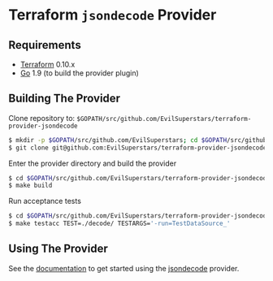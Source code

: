 Terraform `jsondecode` Provider
==============================

Requirements
------------

-	[Terraform](https://www.terraform.io/downloads.html) 0.10.x
-	[Go](https://golang.org/doc/install) 1.9 (to build the provider plugin)

Building The Provider
---------------------

Clone repository to: `$GOPATH/src/github.com/EvilSuperstars/terraform-provider-jsondecode`

```sh
$ mkdir -p $GOPATH/src/github.com/EvilSuperstars; cd $GOPATH/src/github.com/EvilSuperstars
$ git clone git@github.com:EvilSuperstars/terraform-provider-jsondecode
```

Enter the provider directory and build the provider

```sh
$ cd $GOPATH/src/github.com/EvilSuperstars/terraform-provider-jsondecode
$ make build
```

Run acceptance tests

```sh
$ cd $GOPATH/src/github.com/EvilSuperstars/terraform-provider-jsondecode
$ make testacc TEST=./decode/ TESTARGS='-run=TestDataSource_'
```

Using The Provider
------------------

See the [documentation](using.md) to get started using the [jsondecode](https://github.com/EvilSuperstars/terraform-provider-jsondecode) provider.
